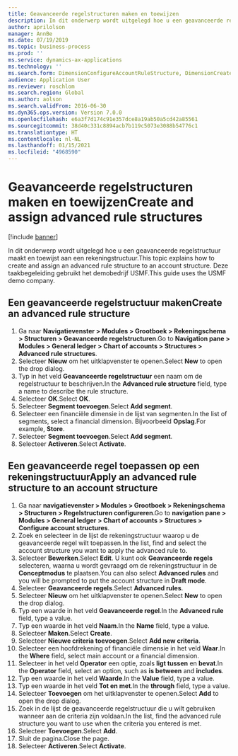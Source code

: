 ```yaml
---
title: Geavanceerde regelstructuren maken en toewijzen
description: In dit onderwerp wordt uitgelegd hoe u een geavanceerde regelstructuur maakt en toewijst aan een rekeningstructuur.
author: aprilolson
manager: AnnBe
ms.date: 07/19/2019
ms.topic: business-process
ms.prod: ''
ms.service: dynamics-ax-applications
ms.technology: ''
ms.search.form: DimensionConfigureAccountRuleStructure, DimensionCreateAccountRuleStructure, DimensionHierarchyAddLevel, DimensionHierarchyConstraintActivate, DimensionConfigureAccountStructure, DimensionConfigureAccountRule, DimensionCreateAccountRule, DimensionSelectAccountRuleStructure
audience: Application User
ms.reviewer: roschlom
ms.search.region: Global
ms.author: aolson
ms.search.validFrom: 2016-06-30
ms.dyn365.ops.version: Version 7.0.0
ms.openlocfilehash: e6a3f7d174c91e357dce8a19ab50a5cd42a85561
ms.sourcegitcommit: 38d40c331c8894acb7b119c5073e3088b54776c1
ms.translationtype: HT
ms.contentlocale: nl-NL
ms.lasthandoff: 01/15/2021
ms.locfileid: "4968590"
---
```

# <a name="create-and-assign-advanced-rule-structures"></a><span data-ttu-id="130b0-103">Geavanceerde regelstructuren maken en toewijzen</span><span class="sxs-lookup"><span data-stu-id="130b0-103">Create and assign advanced rule structures</span></span>

[!include [banner](../../includes/banner.md)]

<span data-ttu-id="130b0-104">In dit onderwerp wordt uitgelegd hoe u een geavanceerde regelstructuur maakt en toewijst aan een rekeningstructuur.</span><span class="sxs-lookup"><span data-stu-id="130b0-104">This topic explains how to create and assign an advanced rule structure to an account structure.</span></span> <span data-ttu-id="130b0-105">Deze taakbegeleiding gebruikt het demobedrijf USMF.</span><span class="sxs-lookup"><span data-stu-id="130b0-105">This guide uses the USMF demo company.</span></span>

## <a name="create-an-advanced-rule-structure"></a><span data-ttu-id="130b0-106">Een geavanceerde regelstructuur maken</span><span class="sxs-lookup"><span data-stu-id="130b0-106">Create an advanced rule structure</span></span>
1. <span data-ttu-id="130b0-107">Ga naar **Navigatievenster > Modules > Grootboek > Rekeningschema > Structuren > Geavanceerde regelstructuren**.</span><span class="sxs-lookup"><span data-stu-id="130b0-107">Go to **Navigation pane > Modules > General ledger > Chart of accounts > Structures > Advanced rule structures**.</span></span>
2. <span data-ttu-id="130b0-108">Selecteer **Nieuw** om het uitklapvenster te openen.</span><span class="sxs-lookup"><span data-stu-id="130b0-108">Select **New** to open the drop dialog.</span></span>
3. <span data-ttu-id="130b0-109">Typ in het veld **Geavanceerde regelstructuur** een naam om de regelstructuur te beschrijven.</span><span class="sxs-lookup"><span data-stu-id="130b0-109">In the **Advanced rule structure** field, type a name to describe the rule structure.</span></span>
4. <span data-ttu-id="130b0-110">Selecteer **OK**.</span><span class="sxs-lookup"><span data-stu-id="130b0-110">Select **OK**.</span></span>
5. <span data-ttu-id="130b0-111">Selecteer **Segment toevoegen**.</span><span class="sxs-lookup"><span data-stu-id="130b0-111">Select **Add segment**.</span></span>
6. <span data-ttu-id="130b0-112">Selecteer een financiële dimensie in de lijst van segmenten.</span><span class="sxs-lookup"><span data-stu-id="130b0-112">In the list of segments, select a financial dimension.</span></span> <span data-ttu-id="130b0-113">Bijvoorbeeld **Opslag**.</span><span class="sxs-lookup"><span data-stu-id="130b0-113">For example, **Store**.</span></span>  
7. <span data-ttu-id="130b0-114">Selecteer **Segment toevoegen**.</span><span class="sxs-lookup"><span data-stu-id="130b0-114">Select **Add segment**.</span></span>
8. <span data-ttu-id="130b0-115">Selecteer **Activeren**.</span><span class="sxs-lookup"><span data-stu-id="130b0-115">Select **Activate**.</span></span>

## <a name="apply-an-advanced-rule-structure-to-an-account-structure"></a><span data-ttu-id="130b0-116">Een geavanceerde regel toepassen op een rekeningstructuur</span><span class="sxs-lookup"><span data-stu-id="130b0-116">Apply an advanced rule structure to an account structure</span></span>
1. <span data-ttu-id="130b0-117">Ga naar **navigatievenster > Modules > Grootboek > Rekeningschema > Structuren > Regelstructuren configureren**.</span><span class="sxs-lookup"><span data-stu-id="130b0-117">Go to **navigation pane > Modules > General ledger > Chart of accounts > Structures > Configure account structures**.</span></span>
2. <span data-ttu-id="130b0-118">Zoek en selecteer in de lijst de rekeningstructuur waarop u de geavanceerde regel wilt toepassen.</span><span class="sxs-lookup"><span data-stu-id="130b0-118">In the list, find and select the account structure you want to apply the advanced rule to.</span></span>
3. <span data-ttu-id="130b0-119">Selecteer **Bewerken**.</span><span class="sxs-lookup"><span data-stu-id="130b0-119">Select **Edit**.</span></span> <span data-ttu-id="130b0-120">U kunt ook **Geavanceerde regels** selecteren, waarna u wordt gevraagd om de rekeningstructuur in de **Conceptmodus** te plaatsen.</span><span class="sxs-lookup"><span data-stu-id="130b0-120">You can also select **Advanced rules** and you will be prompted to put the account structure in **Draft mode**.</span></span>  
4. <span data-ttu-id="130b0-121">Selecteer **Geavanceerde regels**.</span><span class="sxs-lookup"><span data-stu-id="130b0-121">Select **Advanced rules**.</span></span>
5. <span data-ttu-id="130b0-122">Selecteer **Nieuw** om het uitklapvenster te openen.</span><span class="sxs-lookup"><span data-stu-id="130b0-122">Select **New** to open the drop dialog.</span></span>
6. <span data-ttu-id="130b0-123">Typ een waarde in het veld **Geavanceerde regel**.</span><span class="sxs-lookup"><span data-stu-id="130b0-123">In the **Advanced rule** field, type a value.</span></span>
7. <span data-ttu-id="130b0-124">Typ een waarde in het veld **Naam**.</span><span class="sxs-lookup"><span data-stu-id="130b0-124">In the **Name** field, type a value.</span></span>
8. <span data-ttu-id="130b0-125">Selecteer **Maken**.</span><span class="sxs-lookup"><span data-stu-id="130b0-125">Select **Create**.</span></span>
9. <span data-ttu-id="130b0-126">Selecteer **Nieuwe criteria toevoegen**.</span><span class="sxs-lookup"><span data-stu-id="130b0-126">Select **Add new criteria**.</span></span>
10. <span data-ttu-id="130b0-127">Selecteer een hoofdrekening of financiële dimensie in het veld **Waar**.</span><span class="sxs-lookup"><span data-stu-id="130b0-127">In the **Where** field, select main account or a financial dimension.</span></span>
11. <span data-ttu-id="130b0-128">Selecteer in het veld **Operator** een optie, zoals **ligt tussen** en **bevat**.</span><span class="sxs-lookup"><span data-stu-id="130b0-128">In the **Operator** field, select an option, such as **is between** and **includes**.</span></span>
12. <span data-ttu-id="130b0-129">Typ een waarde in het veld **Waarde**.</span><span class="sxs-lookup"><span data-stu-id="130b0-129">In the **Value** field, type a value.</span></span>
13. <span data-ttu-id="130b0-130">Typ een waarde in het veld **Tot en met**.</span><span class="sxs-lookup"><span data-stu-id="130b0-130">In the **through** field, type a value.</span></span>
14. <span data-ttu-id="130b0-131">Selecteer **Toevoegen** om het uitklapvenster te openen.</span><span class="sxs-lookup"><span data-stu-id="130b0-131">Select **Add** to open the drop dialog.</span></span>
15. <span data-ttu-id="130b0-132">Zoek in de lijst de geavanceerde regelstructuur die u wilt gebruiken wanneer aan de criteria zijn voldaan.</span><span class="sxs-lookup"><span data-stu-id="130b0-132">In the list, find the advanced rule structure you want to use when the criteria you entered is met.</span></span>
16. <span data-ttu-id="130b0-133">Selecteer **Toevoegen**.</span><span class="sxs-lookup"><span data-stu-id="130b0-133">Select **Add**.</span></span>
17. <span data-ttu-id="130b0-134">Sluit de pagina.</span><span class="sxs-lookup"><span data-stu-id="130b0-134">Close the page.</span></span>
18. <span data-ttu-id="130b0-135">Selecteer **Activeren**.</span><span class="sxs-lookup"><span data-stu-id="130b0-135">Select **Activate**.</span></span>

